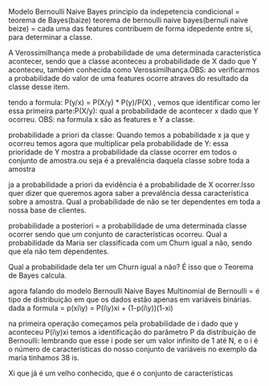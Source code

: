 
Modelo  Bernoulli Naive Bayes
principio da indepetencia condicional = teorema de Bayes(baize)
teorema de bernoulli naive bayes(bernuli naive beize) = cada uma das features contribuem de forma idepedente entre si, para determinar a classe.
 
  A Verossimilhança mede a probabilidade de uma determinada característica acontecer, sendo que a classe aconteceu
a probabilidade de X dado que Y aconteceu, também conhecida como Verossimilhança.OBS: ao verificarmos a probabilidade do valor de uma features ocorre atraves do resultado da classe desse item.

tendo a formula: P(y/x) = P(X/y) * P(y)/P(X) , vemos que identificar como ler essa primeira parte:P(X/y): qual a probabilidade de acontecer x dado que Y ocorreu.
OBS: na formula x são as features e Y a classe.

probabilidade a priori da classe: Quando temos a pobabilidade x ja que y ocorreu temos agora que multiplicar pela probabilidade de Y:
essa prioridade de Y mostra a probabilidade da classe ocorrer em todos o conjunto de amostra.ou seja é a prevalência daquela classe sobre toda a amostra


ja a probabilidade a priori da evidência é a probabilidade de X ocorrer.Isso quer dizer que queremos agora saber a prevalência dessa característica sobre a amostra. 
Qual a probabilidade de não se ter dependentes em toda a nossa base de clientes.

probabilidade a posteriori =  a probabilidade de uma determinada classe ocorrer sendo que um conjunto de características ocorreu. 
Qual a probabilidade da Maria ser classificada com um Churn igual a não, sendo que ela não tem dependentes.

Qual a probabilidade dela ter um Churn igual a não? É isso que o Teorema de Bayes calcula.


agora falando do modelo Bernoulli Naive Bayes
Multinomial de Bernoulli = é tipo de distribuição em que os dados estão apenas em variáveis binárias.
dada a formula = p(xi\y) = P(i\y)xi + (1-p(i\y))(1-xi)

na primeira operação começamos pela probabilidade de i dado que y aconteceu P(i\y)xi temos a identificação do parâmetro P da distribuição de Bernoulli: 
lembrando que esse i pode ser um valor infinito de 1 até N, e o i é o número de características do nosso conjunto de variáveis no exemplo da maria tinhamos 38 is.

Xi que já é um velho conhecido, que é o conjunto de características
